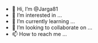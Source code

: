 - 👋 Hi, I’m @Jarga81
- 👀 I’m interested in ...
- 🌱 I’m currently learning ...
- 💞️ I’m looking to collaborate on ...
- 📫 How to reach me ...

<!---
Jarga81/Jarga81 is a ✨ special ✨ repository because its `README.md` (this file) appears on your GitHub profile.
You can click the Preview link to take a look at your changes.

